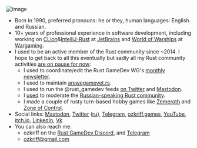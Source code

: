 <!-- markdownlint-disable first-line-heading -->

![image](https://user-images.githubusercontent.com/662976/205586676-76c33684-de9a-40e7-8a8f-0a7084ee6888.png)

- Born in 1990, preferred pronouns: he or they,
  human languages: English and Russian.
- 10+ years of professional experience in software development,
  including working on [CLion]&[IntelliJ-Rust][ijrust] at [JetBrains]
  and [World of Warships][wow] at [Wargaming].
- I used to be an active member of the Rust community since ~2014.
  I hope to get back to all this eventually but sadly
  all my Rust community activities [are on pause for now][pause]:
  - I used to coordinate/edit the Rust GameDev WG's [monthly newsletter].
  - I used to maintain [arewegameyet.rs].
  - I used to run the @rust_gamedev feeds [on Twitter][rust-gamedev-twi]
    and [Mastodon][rust-gamedev-mas].
  - I [used](https://t.me/s/ozkriff_games/47) to moderate
    the [Russian-speaking Rust community].
  - I made a couple of rusty turn-based hobby games like [Zemeroth]
    and [Zone of Control][zoc].
- Social links:
  [Mastodon](https://mastodon.gamedev.place/@ozkriff),
  [Twitter](https://twitter.com/ozkriff) ([ru](https://twitter.com/ozkriff_ru)),
  [Telegram](https://t.me/s/ozkriff_games),
  [ozkriff.games](https://ozkriff.games),
  [YouTube](https://youtube.com/c/andreylesnikov/videos),
  [itch.io](https://ozkriff.itch.io),
  [LinkedIn](https://linkedin.com/in/ozkriff),
  [Vk](https://vk.com/ozkriff)
- You can also reach me:
  - ozkriff on the [Rust GameDev Discord](https://discord.gg/yNtPTb2),
    and [Telegram](https://t.me/ozkriff)
  - <ozkriff@gmail.com>

[wow]: https://worldofwarships.com
[ijrust]: https://github.com/intellij-rust/intellij-rust
[CLion]: https://jetbrains.com/clion
[JetBrains]: https://jetbrains.com
[Wargaming]: https://wargaming.net
[Zemeroth]: https://github.com/ozkriff/zemeroth
[zoc]: https://github.com/ozkriff/zoc
[Russian-speaking Rust community]: https://rust-lang.ru
[rust-gamedev-twi]: https://twitter.com/rust_gamedev
[rust-gamedev-mas]: https://mastodon.gamedev.place/@rust_gamedev
[arewegameyet.rs]: https://arewegameyet.rs
[monthly newsletter]: https://gamedev.rs
[pause]: https://github.com/rust-gamedev/wg/issues/132
